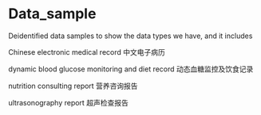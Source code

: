 # Data_sample
Deidentified data samples to show the data types we have, and it includes

Chinese electronic medical record 中文电子病历

dynamic blood glucose monitoring and diet record 动态血糖监控及饮食记录

nutrition consulting report 营养咨询报告

ultrasonography report 超声检查报告
